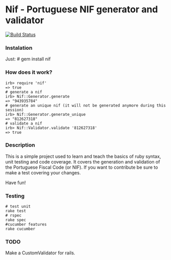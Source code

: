 # Nif - Portuguese NIF generator and validator

[![Build Status](https://secure.travis-ci.org/pedrocarrico/nif.png)](http://travis-ci.org/pedrocarrico/nif)

### Instalation
Just:
	# gem install nif

### How does it work?
	irb> require 'nif'
	=> true
	# generate a nif
	irb> Nif::Generator.generate
	=> "943935784"
	# generate an unique nif (it will not be generated anymore during this session)
	irb> Nif::Generator.generate_unique
	=> "812627318"
	# validate a nif
	irb> Nif::Validator.validate '812627318'
	=> true

### Description

This is a simple project used to learn and teach the basics of ruby syntax, unit testing and code coverage.
It covers the generation and validation of the Portuguese Fiscal Code (or NIF).
If you want to contribute be sure to make a test covering your changes.

Have fun!

### Testing
	# test unit
	rake test
	# rspec
	rake spec
	#cucumber features
	rake cucumber

### TODO
Make a CustomValidator for rails.

